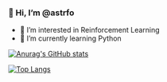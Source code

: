 ### 👋 Hi, I’m @astrfo
- 👀 I’m interested in Reinforcement Learning
- 🌱 I’m currently learning Python

[![Anurag's GitHub stats](https://github-readme-stats.vercel.app/api?username=astrfo&count_private=true&theme=dracula)](https://github.com/anuraghazra/github-readme-stats)

[![Top Langs](https://github-readme-stats.vercel.app/api/top-langs/?username=anuraghazra&layout=compact)](https://github.com/anuraghazra/github-readme-stats)

<!---
astrfo/astrfo is a ✨ special ✨ repository because its `README.md` (this file) appears on your GitHub profile.
You can click the Preview link to take a look at your changes.
--->
